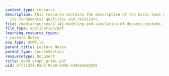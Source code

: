 ```yaml
---
content_type: resource
description: This resource contains the description of the basic bond graph primitives,
  its fundamental qualities and relations.
file: /media/courses/2-141-modeling-and-simulation-of-dynamic-systems-fall-2006/efc712518ad29aa8e05bed932ee92595_bond_graph_primi.pdf
file_type: application/pdf
learning_resource_types:
- Lecture Notes
ocw_type: OCWFile
parent_title: Lecture Notes
parent_type: CourseSection
resourcetype: Document
title: bond_graph_primi.pdf
uid: efc71251-8ad2-9aa8-e05b-ed932ee92595
---
```

